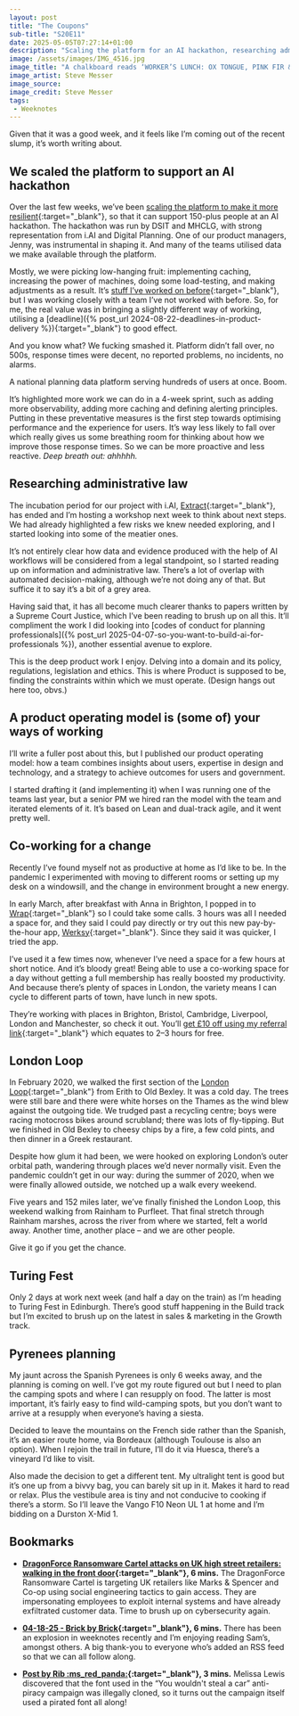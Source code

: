```yaml
---
layout: post
title: "The Coupons"
sub-title: "S20E11"
date: 2025-05-05T07:27:14+01:00
description: "Scaling the platform for an AI hackathon, researching administrative law, publishing a designed and tested product operating model, and plans for an upcoming hiking trip."
image: /assets/images/IMG_4516.jpg
image_title: "A chalkboard reads ‘WORKER’S LUNCH: OX TONGUE, PINK FIR & WILD GARLIC + DRINK, £15’ outside the Marksman in Haggerston, London"
image_artist: Steve Messer
image_source:
image_credit: Steve Messer
tags:
 - Weeknotes
---
```


Given that it was a good week, and it feels like I’m coming out of the recent slump, it’s worth writing about.

## We scaled the platform to support an AI hackathon

Over the last few weeks, we’ve been [scaling the platform to make it more resilient](https://github.com/digital-land/technical-documentation/issues/344){:target="_blank"}, so that it can support 150-plus people at an AI hackathon. The hackathon was run by DSIT and MHCLG, with strong representation from i.‌AI and Digital Planning. One of our product managers, Jenny, was instrumental in shaping it. And many of the teams utilised data we make available through the platform.

Mostly, we were picking low-hanging fruit: implementing caching, increasing the power of machines, doing some load-testing, and making adjustments as a result. It’s [stuff I’ve worked on before](https://insidegovuk.blog.gov.uk/2018/11/28/making-sure-users-see-updates-caching/){:target="_blank"}, but I was working closely with a team I’ve not worked with before. So, for me, the real value was in bringing a slightly different way of working, utilising a [deadline]({% post_url 2024-08-22-deadlines-in-product-delivery %}){:target="_blank"} to good effect.

And you know what? We fucking smashed it. Platform didn’t fall over, no 500s, response times were decent, no reported problems, no incidents, no alarms. 

A national planning data platform serving hundreds of users at once. Boom.

It’s highlighted more work we can do in a 4-week sprint, such as adding more observability, adding more caching and defining alerting principles. Putting in these preventative measures is the first step towards optimising performance and the experience for users. It’s way less likely to fall over which really gives us some breathing room for thinking about how we improve those response times. So we can be more proactive and less reactive. _Deep breath out: ahhhhh._

## Researching administrative law

The incubation period for our project with i.‌AI, [Extract](https://github.com/digital-land/digital-land/issues/360){:target="_blank"}, has ended and I’m hosting a workshop next week to think about next steps. We had already highlighted a few risks we knew needed exploring, and I started looking into some of the meatier ones. 

It’s not entirely clear how data and evidence produced with the help of AI workflows will be considered from a legal standpoint, so I started reading up on information and administrative law. There’s a lot of overlap with automated decision-making, although we’re not doing any of that. But suffice it to say it’s a bit of a grey area.

Having said that, it has all become much clearer thanks to papers written by a Supreme Court Justice, which I’ve been reading to brush up on all this. It’ll compliment the work I did looking into [codes of conduct for planning professionals]({% post_url 2025-04-07-so-you-want-to-build-ai-for-professionals %}), another essential avenue to explore.

This is the deep product work I enjoy. Delving into a domain and its policy, regulations, legislation and ethics. This is where Product is supposed to be, finding the constraints within which we must operate. (Design hangs out here too, obvs.)

## A product operating model is (some of) your ways of working

I’ll write a fuller post about this, but I published our product operating model: how a team combines insights about users, expertise in design and technology, and a strategy to achieve outcomes for users and government.

I started drafting it (and implementing it) when I was running one of the teams last year, but a senior PM we hired ran the model with the team and iterated elements of it. It’s based on Lean and dual-track agile, and it went pretty well. 

## Co-working for a change 

Recently I’ve found myself not as productive at home as I’d like to be. In the pandemic I experimented with moving to different rooms or setting up my desk on a windowsill, and the change in environment brought a new energy.

In early March, after breakfast with Anna in Brighton, I popped in to [Wrap](https://wrap.space/){:target="_blank"} so I could take some calls. 3 hours was all I needed a space for, and they said I could pay directly or try out this new pay-by-the-hour app, [Werksy](https://werksy.me?invite=ODRRI14M){:target="_blank"}. Since they said it was quicker, I tried the app.

I’ve used it a few times now, whenever I’ve need a space for a few hours at short notice. And it’s bloody great! Being able to use a co-working space for a day without getting a full membership has really boosted my productivity. And because there’s plenty of spaces in London, the variety means I can cycle to different parts of town, have lunch in new spots.

They’re working with places in Brighton, Bristol, Cambridge, Liverpool, London and Manchester, so check it out. You’ll [get £10 off using my referral link](https://werksy.me?invite=ODRRI14M){:target="_blank"} which equates to 2–3 hours for free. 

## London Loop

In February 2020, we walked the first section of the [London Loop](https://www.innerlondonramblers.org.uk/ideasforwalks/loop-guides.html){:target="_blank"} from Erith to Old Bexley. It was a cold day. The trees were still bare and there were white horses on the Thames as the wind blew against the outgoing tide. We trudged past a recycling centre; boys were racing motocross bikes around scrubland; there was lots of fly-tipping. But we finished in Old Bexley to cheesy chips by a fire, a few cold pints, and then dinner in a Greek restaurant.

Despite how glum it had been, we were hooked on exploring London’s outer orbital path, wandering through places we’d never normally visit. Even the pandemic couldn’t get in our way: during the summer of 2020, when we were finally allowed outside, we notched up a walk every weekend.

Five years and 152 miles later, we’ve finally finished the London Loop, this weekend walking from Rainham to Purfleet. That final stretch through Rainham marshes, across the river from where we started, felt a world away. Another time, another place – and we are other people.

Give it go if you get the chance. 

## Turing Fest

Only 2 days at work next week (and half a day on the train) as I’m heading to Turing Fest in Edinburgh. There’s good stuff happening in the Build track but I’m excited to brush up on the latest in sales & marketing in the Growth track. 

## Pyrenees planning

My jaunt across the Spanish Pyrenees is only 6 weeks away, and the planning is coming on well. I’ve got my route figured out but I need to plan the camping spots and where I can resupply on food. The latter is most important, it’s fairly easy to find wild-camping spots, but you don’t want to arrive at a resupply when everyone’s having a siesta.

Decided to leave the mountains on the French side rather than the Spanish, it’s an easier route home, via Bordeaux (although Toulouse is also an option). When I rejoin the trail in future, I’ll do it via Huesca, there’s a vineyard I’d like to visit.

Also made the decision to get a different tent. My ultralight tent is good but it’s one up from a bivvy bag, you can barely sit up in it. Makes it hard to read or relax. Plus the vestibule area is tiny and not conducive to cooking if there’s a storm. So I’ll leave the Vango F10 Neon UL 1 at home and I’m bidding on a Durston X-Mid 1. 

## Bookmarks

- **[DragonForce Ransomware Cartel attacks on UK high street retailers: walking in the front door](https://doublepulsar.com/dragonforce-ransomware-cartel-attacks-on-uk-high-street-retailers-walking-in-the-front-door-52ed8ba68534){:target="_blank"}, 6 mins.** The DragonForce Ransomware Cartel is targeting UK retailers like Marks & Spencer and Co-op using social engineering tactics to gain access. They are impersonating employees to exploit internal systems and have already exfiltrated customer data. Time to brush up on cybersecurity again.

- **[04-18-25 - Brick by Brick](https://hoskin.xyz/weeknote/23-04-2025){:target="_blank"}, 6 mins.** There has been an explosion in weeknotes recently and I’m enjoying reading Sam’s, amongst others. A big thank-you to everyone who’s added an RSS feed so that we can all follow along.

- **[Post by Rib :ms_red_panda:](https://fedi.rib.gay/notes/a6xqityngfubsz0f){:target="_blank"}, 3 mins.** Melissa Lewis discovered that the font used in the “You wouldn't steal a car” anti-piracy campaign was illegally cloned, so it turns out the campaign itself used a pirated font all along!